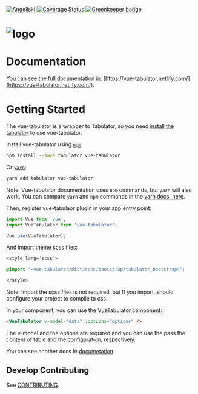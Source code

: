 [![Angeliski](https://circleci.com/gh/angeliski/vue-tabulator.svg?style=svg)](https://circleci.com/gh/angeliski/vue-tabulator)
 [![Coverage Status](https://coveralls.io/repos/github/angeliski/vue-tabulator/badge.svg?branch=master)](https://coveralls.io/github/angeliski/vue-tabulator?branch=master) [![Greenkeeper badge](https://badges.greenkeeper.io/angeliski/vue-tabulator.svg)](https://greenkeeper.io/)

# ![logo](./docs/.vuepress/public/assets/img/logo.png)

# Documentation

You can see the full documentation in: [https://vue-tabulator.netlify.com/](https://vue-tabulator.netlify.com/).

# Getting Started

The vue-tabulator is a wrapper to Tabulator, so you need [install the tabulator](http://tabulator.info/docs/4.2/install#sources-npm) to use vue-tabulator.

Install vue-tabulator using [`npm`](https://www.npmjs.com/package/vue-tabulator):

```bash
npm install --save tabulator vue-tabulator
```

Or [`yarn`](https://yarnpkg.com/en/package/vue-tabulator):

```bash
yarn add tabulator vue-tabulator
```

Note: Vue-tabulator documentation uses `npm` commands, but `yarn` will also work. You can compare `yarn` and `npm` commands in the [yarn docs, here](https://yarnpkg.com/en/docs/migrating-from-npm#toc-cli-commands-comparison).

Then, register vue-tabulaor plugin in your app entry point:

```javascript
import Vue from 'vue';
import VueTabulator from 'vue-tabulator';

Vue.use(VueTabulator);
```

And import theme scss files:

```css
<style lang='scss'>

@import "~vue-tabulator/dist/scss/bootstrap/tabulator_bootstrap4";

</style>
```

Note: Import the scss files is not required, but If you import, should configure your project to compile to css.

In your component, you can use the VueTabulator component:

```html
<VueTabulator v-model="data" :options="options" />
```

The v-model and the options are required and you can use the pass the content of table and the configuration, respectively.

You can see another docs in [documetation](https://vue-tabulator.netlify.com/).

## Develop Contributing

See [CONTRIBUTING](./.github/CONTRIBUTING.md).
